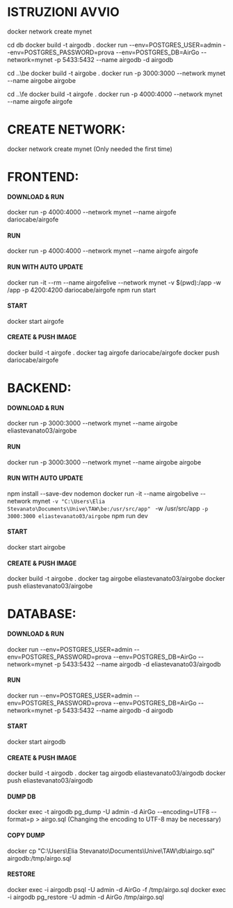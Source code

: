 # ISTRUZIONI AVVIO

docker network create mynet

cd db
docker build -t airgodb .
docker run --env=POSTGRES_USER=admin --env=POSTGRES_PASSWORD=prova --env=POSTGRES_DB=AirGo --network=mynet -p 5433:5432 --name airgodb -d airgodb

cd ..\be
docker build -t airgobe .
docker run -p 3000:3000 --network mynet --name airgobe airgobe

cd ..\fe
docker build -t airgofe .
docker run -p 4000:4000 --network mynet --name airgofe airgofe

# CREATE NETWORK:
docker network create mynet
(Only needed the first time)

# FRONTEND:

#### DOWNLOAD & RUN
docker run -p 4000:4000 --network mynet --name airgofe dariocabe/airgofe

#### RUN
docker run -p 4000:4000 --network mynet --name airgofe airgofe

#### RUN WITH AUTO UPDATE
docker run -it --rm --name airgofelive --network mynet -v $(pwd):/app -w /app -p 4200:4200 dariocabe/airgofe npm run start

#### START
docker start airgofe

#### CREATE & PUSH IMAGE
docker build -t airgofe .
docker tag airgofe dariocabe/airgofe
docker push dariocabe/airgofe

# BACKEND:
#### DOWNLOAD & RUN
docker run -p 3000:3000 --network mynet --name airgobe eliastevanato03/airgobe
#### RUN
docker run -p 3000:3000 --network mynet --name airgobe airgobe
#### RUN WITH AUTO UPDATE
npm install --save-dev nodemon
docker run -it --name airgobelive --network mynet `-v "C:\Users\Elia Stevanato\Documents\Unive\TAW\be:/usr/src/app" ` -w /usr/src/app ` -p 3000:3000 eliastevanato03/airgobe ` npm run dev
#### START
docker start airgobe

#### CREATE & PUSH IMAGE
docker build -t airgobe .
docker tag airgobe eliastevanato03/airgobe
docker push eliastevanato03/airgobe


# DATABASE:
#### DOWNLOAD & RUN
docker run --env=POSTGRES_USER=admin --env=POSTGRES_PASSWORD=prova --env=POSTGRES_DB=AirGo --network=mynet -p 5433:5432 --name airgodb -d eliastevanato03/airgodb
#### RUN
docker run --env=POSTGRES_USER=admin --env=POSTGRES_PASSWORD=prova --env=POSTGRES_DB=AirGo --network=mynet -p 5433:5432 --name airgodb -d airgodb
#### START
docker start airgodb

#### CREATE & PUSH IMAGE
docker build -t airgodb .
docker tag airgodb eliastevanato03/airgodb
docker push eliastevanato03/airgodb

#### DUMP DB
docker exec -t airgodb pg_dump -U admin -d AirGo --encoding=UTF8 --format=p > airgo.sql 
(Changing the encoding to UTF-8 may be necessary)

#### COPY DUMP
docker cp "C:\Users\Elia Stevanato\Documents\Unive\TAW\db\airgo.sql" airgodb:/tmp/airgo.sql

#### RESTORE
docker exec -i airgodb psql -U admin -d AirGo -f /tmp/airgo.sql
docker exec -i airgodb pg_restore -U admin -d AirGo /tmp/airgo.sql